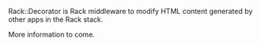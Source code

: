 Rack::Decorator is Rack middleware to modify HTML content generated by other apps in the Rack stack.

More information to come.
